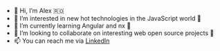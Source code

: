 - 👋 Hi, I’m Alex 🇷🇴
- 👀 I’m interested in new hot technologies in the JavaScript world 🚀
- 🌱 I’m currently learning Angular and nx 💎
- 💞️ I’m looking to collaborate on interesting web open source projects 🤝
- 📫 You can reach me via [LinkedIn](https://www.linkedin.com/in/alexander-strutz-36a799230/)

<!---
astrutz/astrutz is a ✨ special ✨ repository because its `README.md` (this file) appears on your GitHub profile.
You can click the Preview link to take a look at your changes.
--->

